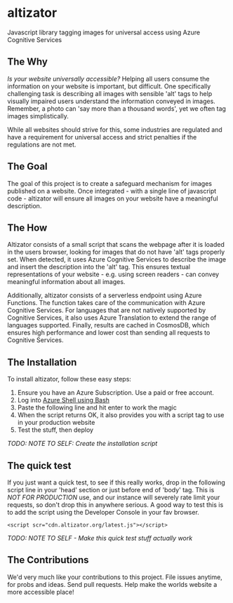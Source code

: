 # altizator
Javascript library tagging images for universal access using Azure Cognitive Services

## The Why
_Is your website universally accessible?_ Helping all users consume the information on your website is important, but difficult. One specifically challenging task is describing all images with sensible 'alt' tags to help visually impaired users understand the information conveyed in images. Remember, a photo can 'say more than a thousand words', yet we often tag images simplistically.

While all websites should strive for this, some industries are regulated and have a requirement for universal access and strict penalties if the regulations are not met.

## The Goal
The goal of this project is to create a safeguard mechanism for images published on a website. Once integrated - with a single line of javascript code - altizator will ensure all images on your website have a meaningful description.

## The How
Altizator consists of a small script that scans the webpage after it is loaded in the users browser, looking for images that do not have 'alt' tags properly set. When detected, it uses Azure Cognitive Services to describe the image and insert the description into the 'alt' tag. This ensures textual representations of your website - e.g. using screen readers - can convey meaningful information about all images.

Additionally, altizator consists of a serverless endpoint using Azure Functions. The function takes care of the communication with Azure Cognitive Services. For languages that are not natively supported by Cognitive Services, it also uses Azure Translation to extend the range of languages supported. Finally, results are cached in CosmosDB, which ensures high performance and lower cost than sending all requests to Cognitive Services.

## The Installation
To install altizator, follow these easy steps:

1. Ensure you have an Azure Subscription. Use a paid or free account.
2. Log into [Azure Shell using Bash](https://shell.azure.com/)
3. Paste the following line and hit enter to work the magic
4. When the script returns OK, it also provides you with a script tag to use in your production website
5. Test the stuff, then deploy

*TODO: NOTE TO SELF: Create the installation script*


## The quick test
If you just want a quick test, to see if this really works, drop in the following script line in your 'head' section or just before end of 'body' tag. This is _NOT FOR PRODUCTION_ use, and our instance will severely rate limit your requests, so don't drop this in anywhere serious. A good way to test this is to add the script using the Developer Console in your fav browser.

`` <script scr="cdn.altizator.org/latest.js"></script> ``

*TODO: NOTE TO SELF - Make this quick test stuff actually work*

## The Contributions
We'd very much like your contributions to this project. File issues anytime, for probs and ideas. Send pull requests. Help make the worlds website a more accessible place!
